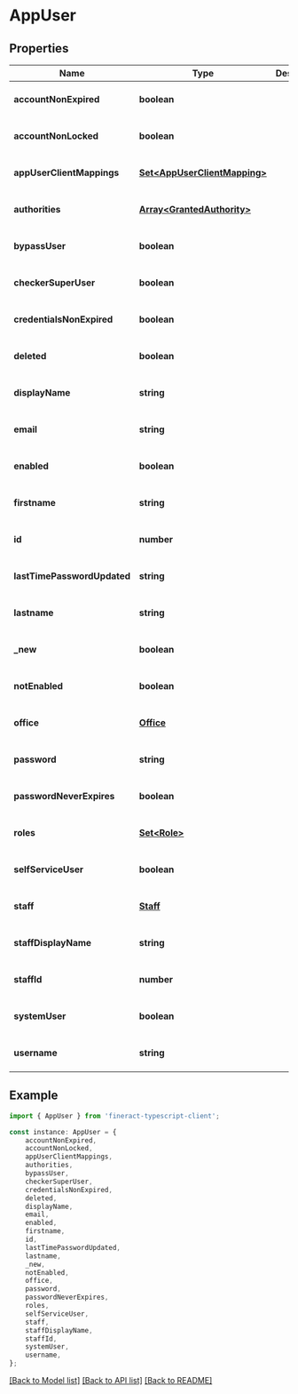 # AppUser


## Properties

Name | Type | Description | Notes
------------ | ------------- | ------------- | -------------
**accountNonExpired** | **boolean** |  | [optional] [default to undefined]
**accountNonLocked** | **boolean** |  | [optional] [default to undefined]
**appUserClientMappings** | [**Set&lt;AppUserClientMapping&gt;**](AppUserClientMapping.md) |  | [optional] [default to undefined]
**authorities** | [**Array&lt;GrantedAuthority&gt;**](GrantedAuthority.md) |  | [optional] [default to undefined]
**bypassUser** | **boolean** |  | [optional] [default to undefined]
**checkerSuperUser** | **boolean** |  | [optional] [default to undefined]
**credentialsNonExpired** | **boolean** |  | [optional] [default to undefined]
**deleted** | **boolean** |  | [optional] [default to undefined]
**displayName** | **string** |  | [optional] [default to undefined]
**email** | **string** |  | [optional] [default to undefined]
**enabled** | **boolean** |  | [optional] [default to undefined]
**firstname** | **string** |  | [optional] [default to undefined]
**id** | **number** |  | [optional] [default to undefined]
**lastTimePasswordUpdated** | **string** |  | [optional] [default to undefined]
**lastname** | **string** |  | [optional] [default to undefined]
**_new** | **boolean** |  | [optional] [default to undefined]
**notEnabled** | **boolean** |  | [optional] [default to undefined]
**office** | [**Office**](Office.md) |  | [optional] [default to undefined]
**password** | **string** |  | [optional] [default to undefined]
**passwordNeverExpires** | **boolean** |  | [optional] [default to undefined]
**roles** | [**Set&lt;Role&gt;**](Role.md) |  | [optional] [default to undefined]
**selfServiceUser** | **boolean** |  | [optional] [default to undefined]
**staff** | [**Staff**](Staff.md) |  | [optional] [default to undefined]
**staffDisplayName** | **string** |  | [optional] [default to undefined]
**staffId** | **number** |  | [optional] [default to undefined]
**systemUser** | **boolean** |  | [optional] [default to undefined]
**username** | **string** |  | [optional] [default to undefined]

## Example

```typescript
import { AppUser } from 'fineract-typescript-client';

const instance: AppUser = {
    accountNonExpired,
    accountNonLocked,
    appUserClientMappings,
    authorities,
    bypassUser,
    checkerSuperUser,
    credentialsNonExpired,
    deleted,
    displayName,
    email,
    enabled,
    firstname,
    id,
    lastTimePasswordUpdated,
    lastname,
    _new,
    notEnabled,
    office,
    password,
    passwordNeverExpires,
    roles,
    selfServiceUser,
    staff,
    staffDisplayName,
    staffId,
    systemUser,
    username,
};
```

[[Back to Model list]](../README.md#documentation-for-models) [[Back to API list]](../README.md#documentation-for-api-endpoints) [[Back to README]](../README.md)
